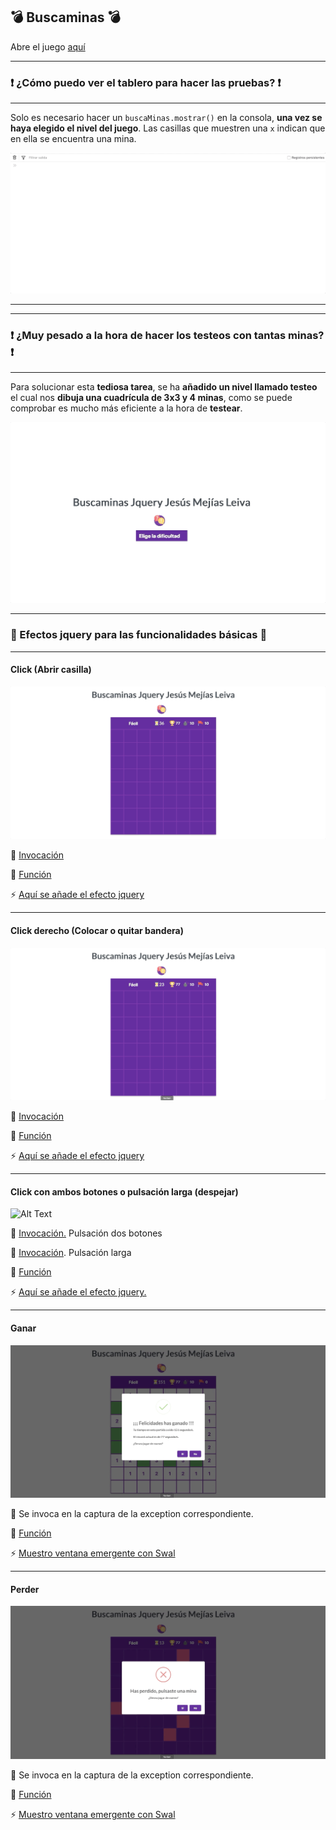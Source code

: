 
:bomb: Buscaminas :bomb:
----
Abre el juego [aquí](https://iesgrancapitan-dwec.github.io/Buscaminas-JesusMejiasLeiva)

------------

 ### :exclamation: ¿Cómo puedo ver el tablero para hacer las pruebas? :exclamation:

------------

Solo es necesario hacer un ```buscaMinas.mostrar()``` en la consola, **una vez se haya elegido el nivel del juego**. Las casillas que muestren una ```x``` indican que en ella se encuentra una mina.

![Alt Text](images/mostrarClosure.gif)

------------

------------

 ### :exclamation: ¿Muy pesado a la hora de hacer los testeos con tantas minas? :exclamation:

------------

Para solucionar esta **tediosa tarea**, se ha **añadido un nivel llamado testeo** el cual nos **dibuja una cuadrícula de 3x3 y 4 minas**, como se puede comprobar es mucho más eficiente a la hora de **testear**.

![Alt Text](images/nivelTesteo.gif)

------------

 ### :dizzy: Efectos jquery para las funcionalidades básicas :dizzy:

------------
#### Click (Abrir casilla)

![Alt Text](images/picar.gif)

:rocket: [Invocación](https://github.com/iesgrancapitan-dwec/Buscaminas-JesusMejiasLeiva/blob/e2033139c8581f137b01397a4815004dfa976693/js/gui.js#L93)

:memo: [Función](https://github.com/iesgrancapitan-dwec/Buscaminas-JesusMejiasLeiva/blob/e2033139c8581f137b01397a4815004dfa976693/js/gui.js#L272)

:zap: [Aquí se añade el efecto jquery](https://github.com/iesgrancapitan-dwec/Buscaminas-JesusMejiasLeiva/blob/e2033139c8581f137b01397a4815004dfa976693/js/gui.js#L145)



------------
#### Click derecho (Colocar o quitar bandera)

![Alt Text](images/marcar.gif)

:rocket: [Invocación](https://github.com/iesgrancapitan-dwec/Buscaminas-JesusMejiasLeiva/blob/e2033139c8581f137b01397a4815004dfa976693/js/gui.js#L105)

:memo: [Función](https://github.com/iesgrancapitan-dwec/Buscaminas-JesusMejiasLeiva/blob/e2033139c8581f137b01397a4815004dfa976693/js/gui.js#L308)

:zap: [Aquí se añade el efecto jquery](https://github.com/iesgrancapitan-dwec/Buscaminas-JesusMejiasLeiva/blob/e2033139c8581f137b01397a4815004dfa976693/js/gui.js#L316)



------------

#### Click con ambos botones o pulsación larga (despejar)

![Alt Text](images/despejar.gif)

:rocket: [Invocación.](https://github.com/iesgrancapitan-dwec/Buscaminas-JesusMejiasLeiva/blob/e2033139c8581f137b01397a4815004dfa976693/js/gui.js#L108) Pulsación dos botones

:rocket: [Invocación](https://github.com/iesgrancapitan-dwec/Buscaminas-JesusMejiasLeiva/blob/e2033139c8581f137b01397a4815004dfa976693/js/gui.js#L124). Pulsación larga

:memo: [Función](https://github.com/iesgrancapitan-dwec/Buscaminas-JesusMejiasLeiva/blob/master/js/gui.js#L187)

:zap: [Aquí se añade el efecto jquery.](https://github.com/iesgrancapitan-dwec/Buscaminas-JesusMejiasLeiva/blob/e2033139c8581f137b01397a4815004dfa976693/js/gui.js#L185)


------------

#### Ganar

![Alt Text](images/ganar.gif)

:rocket: Se invoca en la captura de la exception correspondiente.

:memo: [Función](https://github.com/iesgrancapitan-dwec/Buscaminas-JesusMejiasLeiva/blob/e2033139c8581f137b01397a4815004dfa976693/js/gui.js#L290)

:zap: [Muestro ventana emergente con Swal](https://github.com/iesgrancapitan-dwec/Buscaminas-JesusMejiasLeiva/blob/e2033139c8581f137b01397a4815004dfa976693/js/gui.js#L334)

------------
#### Perder

![Alt Text](images/perder.gif)

:rocket: Se invoca en la captura de la exception correspondiente.

:memo: [Función ](https://github.com/iesgrancapitan-dwec/Buscaminas-JesusMejiasLeiva/blob/e2033139c8581f137b01397a4815004dfa976693/js/gui.js#L290)

:zap: [Muestro ventana emergente con Swal](https://github.com/iesgrancapitan-dwec/Buscaminas-JesusMejiasLeiva/blob/e2033139c8581f137b01397a4815004dfa976693/js/gui.js#L334)
